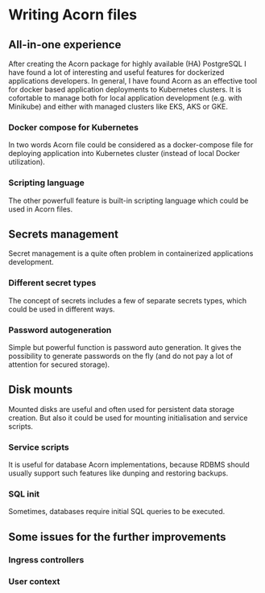 # Writing Acorn files


## All-in-one experience

After creating the Acorn package for highly available (HA) PostgreSQL I have found a lot of interesting and useful features for dockerized applications developers. In general, I have found Acorn as an effective tool for docker based application deployments to Kubernetes clusters. It is cofortable to manage both for local application development (e.g. with Minikube) and either with managed clusters like EKS, AKS or GKE. 

### Docker compose for Kubernetes

In two words Acorn file could be considered as a docker-compose file for deploying application into Kubernetes cluster (instead of local Docker utilization).

### Scripting language

The other powerfull feature is built-in scripting language which could be used in Acorn files. 


## Secrets management

Secret management is a quite often problem in containerized applications development.

### Different secret types

The concept of secrets includes a few of separate secrets types, which could be used in different ways.

### Password autogeneration

Simple but powerful function is password auto generation. It gives the possibility to generate passwords on the fly (and do not pay a lot of attention for secured storage).

## Disk mounts

Mounted disks are useful and often used for persistent data storage creation. But also it could be used for mounting initialisation and service scripts.

### Service scripts

It is useful for database Acorn implementations, because RDBMS should usually support such features like dunping and restoring backups.

### SQL init

Sometimes, databases require initial SQL queries to be executed.

## Some issues for the further improvements

### Ingress controllers

### User context